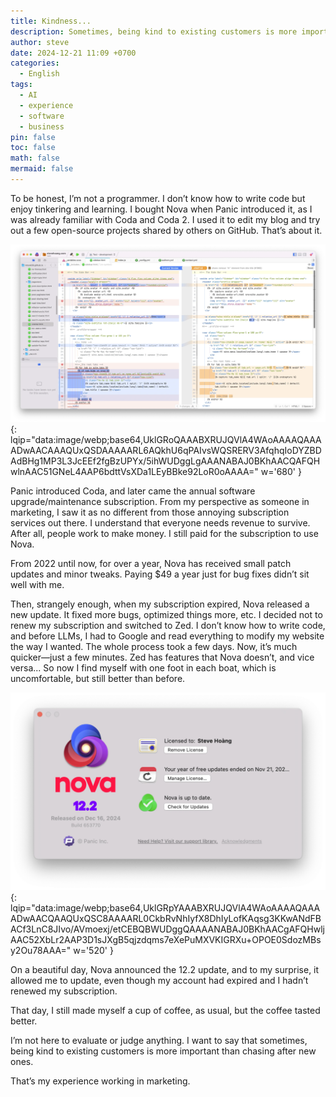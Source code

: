 ```yaml
---
title: Kindness...
description: Sometimes, being kind to existing customers is more important than chasing after new ones.
author: steve
date: 2024-12-21 11:09 +0700
categories:
  - English
tags:
  - AI
  - experience
  - software
  - business
pin: false
toc: false
math: false
mermaid: false
---
```

To be honest, I’m not a programmer. I don’t know how to write code but enjoy tinkering and learning. I bought Nova when Panic introduced it, as I was already familiar with Coda and Coda 2. I used it to edit my blog and try out a few open-source projects shared by others on GitHub. That’s about it.

![Nova workspace](/assets/img/post/nova-workspace.webp "Nova workspace"){: lqip="data:image/webp;base64,UklGRoQAAABXRUJQVlA4WAoAAAAQAAAADwAACAAAQUxQSDAAAAARL6AQkhU6qPAIvsWQSRERV3AfqhqIoDYZBDAdBHg1MP3L3JcEEf2fgBzUPYx/5ihWUDggLgAAANABAJ0BKhAACQAFQHwlnAAC51GNeL4AAP6bdttVsXDa1LEyBBke92LoR0oAAAA=" w='680' }

Panic introduced Coda, and later came the annual software upgrade/maintenance subscription. From my perspective as someone in marketing, I saw it as no different from those annoying subscription services out there. I understand that everyone needs revenue to survive. After all, people work to make money. I still paid for the subscription to use Nova.

From 2022 until now, for over a year, Nova has received small patch updates and minor tweaks. Paying $49 a year just for bug fixes didn’t sit well with me.

Then, strangely enough, when my subscription expired, Nova released a new update. It fixed more bugs, optimized things more, etc. I decided not to renew my subscription and switched to Zed. I don’t know how to write code, and before LLMs, I had to Google and read everything to modify my website the way I wanted. The whole process took a few days. Now, it’s much quicker—just a few minutes. Zed has features that Nova doesn’t, and vice versa... So now I find myself with one foot in each boat, which is uncomfortable, but still better than before.

![Nova update 12.2](/assets/img/post/nova-update.webp "Nova update 12.2"){: lqip="data:image/webp;base64,UklGRpYAAABXRUJQVlA4WAoAAAAQAAAADwAACQAAQUxQSC8AAAARL0CkbRvNhIyfX8DhIyLofKAqsg3KKwANdFBACf3LnC8JIvo/AVmoexj/etCEBQBWUDggQAAAANABAJ0BKhAACgAFQHwljAAC52XbLr2AAP3D1sJXgB5qjzdqms7eXePuMXVKIGRXu+OPOE0SdozMBsy2Ou78AAA=" w='520' }

On a beautiful day, Nova announced the 12.2 update, and to my surprise, it allowed me to update, even though my account had expired and I hadn’t renewed my subscription.

That day, I still made myself a cup of coffee, as usual, but the coffee tasted better.

I’m not here to evaluate or judge anything. I want to say that sometimes, being kind to existing customers is more important than chasing after new ones.

That’s my experience working in marketing.